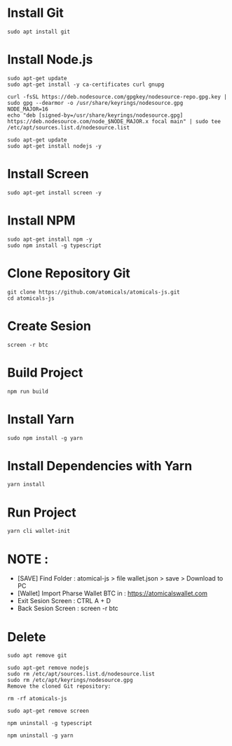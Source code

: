 # Install Git
```
sudo apt install git
```
# Install Node.js
```
sudo apt-get update
sudo apt-get install -y ca-certificates curl gnupg
```
```
curl -fsSL https://deb.nodesource.com/gpgkey/nodesource-repo.gpg.key | sudo gpg --dearmor -o /usr/share/keyrings/nodesource.gpg
NODE_MAJOR=16
echo "deb [signed-by=/usr/share/keyrings/nodesource.gpg] https://deb.nodesource.com/node_$NODE_MAJOR.x focal main" | sudo tee /etc/apt/sources.list.d/nodesource.list
```
```
sudo apt-get update
sudo apt-get install nodejs -y
```
# Install Screen
```
sudo apt-get install screen -y
```
# Install NPM
```
sudo apt-get install npm -y
sudo npm install -g typescript
```
# Clone Repository Git
```
git clone https://github.com/atomicals/atomicals-js.git
cd atomicals-js
```
# Create Sesion
```
screen -r btc
```
# Build Project
```
npm run build
```
# Install Yarn
```
sudo npm install -g yarn
```
# Install Dependencies with Yarn
```
yarn install
```
# Run Project
```
yarn cli wallet-init
```
# NOTE : 
- [SAVE] Find Folder : atomical-js > file wallet.json > save > Download to PC
- [Wallet] Import Pharse Wallet BTC in : https://atomicalswallet.com
- Exit Sesion Screen : CTRL A + D
- Back Sesion Screen : screen -r btc

# Delete 
```
sudo apt remove git
```
```
sudo apt-get remove nodejs
sudo rm /etc/apt/sources.list.d/nodesource.list
sudo rm /etc/apt/keyrings/nodesource.gpg
Remove the cloned Git repository:
```
```
rm -rf atomicals-js
```
```
sudo apt-get remove screen
```
```
npm uninstall -g typescript
```
```
npm uninstall -g yarn
```

